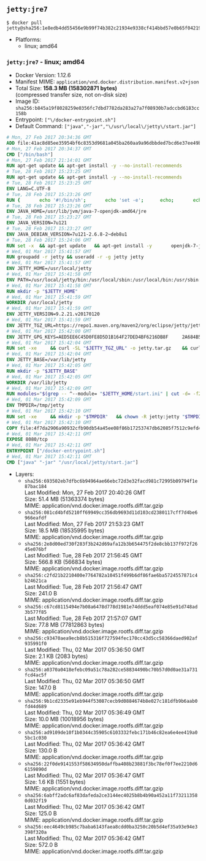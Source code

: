 ## `jetty:jre7`

```console
$ docker pull jetty@sha256:1e8edb4dd55456e9b99f74b382c21934e9338cf414bbd57e0b65f04219a10cee
```

-	Platforms:
	-	linux; amd64

### `jetty:jre7` - linux; amd64

-	Docker Version: 1.12.6
-	Manifest MIME: `application/vnd.docker.distribution.manifest.v2+json`
-	Total Size: **158.3 MB (158302871 bytes)**  
	(compressed transfer size, not on-disk size)
-	Image ID: `sha256:b845a19f8028259e0356fc7dbd7782da283a27a7f08930b7adccbd6183cc158b`
-	Entrypoint: `["\/docker-entrypoint.sh"]`
-	Default Command: `["java","-jar","\/usr\/local\/jetty\/start.jar"]`

```dockerfile
# Mon, 27 Feb 2017 20:34:36 GMT
ADD file:41ac8d85ee35954bf6c8353d9681a045ba260aa9a96dbbded7bcd6e37ee49bea in / 
# Mon, 27 Feb 2017 20:34:37 GMT
CMD ["/bin/bash"]
# Mon, 27 Feb 2017 21:14:01 GMT
RUN apt-get update && apt-get install -y --no-install-recommends 		ca-certificates 		curl 		wget 	&& rm -rf /var/lib/apt/lists/*
# Tue, 28 Feb 2017 15:23:25 GMT
RUN apt-get update && apt-get install -y --no-install-recommends 		bzip2 		unzip 		xz-utils 	&& rm -rf /var/lib/apt/lists/*
# Tue, 28 Feb 2017 15:23:25 GMT
ENV LANG=C.UTF-8
# Tue, 28 Feb 2017 15:23:26 GMT
RUN { 		echo '#!/bin/sh'; 		echo 'set -e'; 		echo; 		echo 'dirname "$(dirname "$(readlink -f "$(which javac || which java)")")"'; 	} > /usr/local/bin/docker-java-home 	&& chmod +x /usr/local/bin/docker-java-home
# Tue, 28 Feb 2017 15:23:26 GMT
ENV JAVA_HOME=/usr/lib/jvm/java-7-openjdk-amd64/jre
# Tue, 28 Feb 2017 15:23:27 GMT
ENV JAVA_VERSION=7u121
# Tue, 28 Feb 2017 15:23:27 GMT
ENV JAVA_DEBIAN_VERSION=7u121-2.6.8-2~deb8u1
# Tue, 28 Feb 2017 15:24:06 GMT
RUN set -x 	&& apt-get update 	&& apt-get install -y 		openjdk-7-jre-headless="$JAVA_DEBIAN_VERSION" 	&& rm -rf /var/lib/apt/lists/* 	&& [ "$JAVA_HOME" = "$(docker-java-home)" ]
# Wed, 01 Mar 2017 15:41:57 GMT
RUN groupadd -r jetty && useradd -r -g jetty jetty
# Wed, 01 Mar 2017 15:41:57 GMT
ENV JETTY_HOME=/usr/local/jetty
# Wed, 01 Mar 2017 15:41:58 GMT
ENV PATH=/usr/local/jetty/bin:/usr/local/sbin:/usr/local/bin:/usr/sbin:/usr/bin:/sbin:/bin
# Wed, 01 Mar 2017 15:41:58 GMT
RUN mkdir -p "$JETTY_HOME"
# Wed, 01 Mar 2017 15:41:59 GMT
WORKDIR /usr/local/jetty
# Wed, 01 Mar 2017 15:41:59 GMT
ENV JETTY_VERSION=9.2.21.v20170120
# Wed, 01 Mar 2017 15:41:59 GMT
ENV JETTY_TGZ_URL=https://repo1.maven.org/maven2/org/eclipse/jetty/jetty-distribution/9.2.21.v20170120/jetty-distribution-9.2.21.v20170120.tar.gz
# Wed, 01 Mar 2017 15:42:00 GMT
ENV JETTY_GPG_KEYS=AED5EE6C45D0FE8D5D1B164F27DED4BF6216DB8F 	2A684B57436A81FA8706B53C61C3351A438A3B7D 	5989BAF76217B843D66BE55B2D0E1FB8FE4B68B4 	B59B67FD7904984367F931800818D9D68FB67BAC 	BFBB21C246D7776836287A48A04E0C74ABB35FEA 	8B096546B1A8F02656B15D3B1677D141BCF3584D
# Wed, 01 Mar 2017 15:42:04 GMT
RUN set -xe 	&& curl -SL "$JETTY_TGZ_URL" -o jetty.tar.gz 	&& curl -SL "$JETTY_TGZ_URL.asc" -o jetty.tar.gz.asc 	&& export GNUPGHOME="$(mktemp -d)" 	&& for key in $JETTY_GPG_KEYS; do 		gpg --keyserver ha.pool.sks-keyservers.net --recv-keys "$key"; done 	&& gpg --batch --verify jetty.tar.gz.asc jetty.tar.gz 	&& rm -r "$GNUPGHOME" 	&& tar -xvf jetty.tar.gz --strip-components=1 	&& sed -i '/jetty-logging/d' etc/jetty.conf 	&& rm -fr demo-base javadoc 	&& rm jetty.tar.gz* 	&& rm -rf /tmp/hsperfdata_root
# Wed, 01 Mar 2017 15:42:04 GMT
ENV JETTY_BASE=/var/lib/jetty
# Wed, 01 Mar 2017 15:42:05 GMT
RUN mkdir -p "$JETTY_BASE"
# Wed, 01 Mar 2017 15:42:05 GMT
WORKDIR /var/lib/jetty
# Wed, 01 Mar 2017 15:42:09 GMT
RUN modules="$(grep -- ^--module= "$JETTY_HOME/start.ini" | cut -d= -f2 | paste -d, -s)" 	&& set -xe 	&& java -jar "$JETTY_HOME/start.jar" --add-to-startd="$modules,setuid" 	&& chown -R jetty:jetty "$JETTY_BASE" 	&& rm -rf /tmp/hsperfdata_root
# Wed, 01 Mar 2017 15:42:09 GMT
ENV TMPDIR=/tmp/jetty
# Wed, 01 Mar 2017 15:42:10 GMT
RUN set -xe 	&& mkdir -p "$TMPDIR" 	&& chown -R jetty:jetty "$TMPDIR"
# Wed, 01 Mar 2017 15:42:10 GMT
COPY file:4f7da2906a90932cfb90db54a45ee08f86b17253747db62085f7512c9efd46ad in / 
# Wed, 01 Mar 2017 15:42:11 GMT
EXPOSE 8080/tcp
# Wed, 01 Mar 2017 15:42:11 GMT
ENTRYPOINT ["/docker-entrypoint.sh"]
# Wed, 01 Mar 2017 15:42:11 GMT
CMD ["java" "-jar" "/usr/local/jetty/start.jar"]
```

-	Layers:
	-	`sha256:693502eb7dfbc6b94964ae66ebc72d3e32facd981c72995b09794f1e87bac184`  
		Last Modified: Mon, 27 Feb 2017 20:40:26 GMT  
		Size: 51.4 MB (51363374 bytes)  
		MIME: application/vnd.docker.image.rootfs.diff.tar.gzip
	-	`sha256:081cd4bfd5210ff69949cc356db9693d11d103cd2380117cff7d4be6966eafdf`  
		Last Modified: Mon, 27 Feb 2017 21:53:23 GMT  
		Size: 18.5 MB (18535995 bytes)  
		MIME: application/vnd.docker.image.rootfs.diff.tar.gzip
	-	`sha256:2e8d00ed730f283f3b242d69afa12b3b654475f2de8cbb137f972f2645e076bf`  
		Last Modified: Tue, 28 Feb 2017 21:56:45 GMT  
		Size: 566.8 KB (566834 bytes)  
		MIME: application/vnd.docker.image.rootfs.diff.tar.gzip
	-	`sha256:c2fd21b2210400e7764782a10451f499b6df86fae6ba5724557871c4b24621ca`  
		Last Modified: Tue, 28 Feb 2017 21:56:47 GMT  
		Size: 241.0 B  
		MIME: application/vnd.docker.image.rootfs.diff.tar.gzip
	-	`sha256:c67cd8115494e7b08a6478d778d1981e74ddd5eaf074e85e91d748ad3b577f85`  
		Last Modified: Tue, 28 Feb 2017 21:57:07 GMT  
		Size: 77.8 MB (77812863 bytes)  
		MIME: application/vnd.docker.image.rootfs.diff.tar.gzip
	-	`sha256:c93470aea9ecb8b515316f727594fec170cc43d5cc58366daed902af935991f0`  
		Last Modified: Thu, 02 Mar 2017 05:36:50 GMT  
		Size: 2.1 KB (2083 bytes)  
		MIME: application/vnd.docker.image.rootfs.diff.tar.gzip
	-	`sha256:a0370a0418efebc09a51c78a282ce58834490bc70b57d0d0ae31a731fcd4ac5f`  
		Last Modified: Thu, 02 Mar 2017 05:36:50 GMT  
		Size: 147.0 B  
		MIME: application/vnd.docker.image.rootfs.diff.tar.gzip
	-	`sha256:9b1cd2335e91eb944f53087cecb9d0884674b8e027c181dfb9b6aab0fd44d689`  
		Last Modified: Thu, 02 Mar 2017 05:36:49 GMT  
		Size: 10.0 MB (10018956 bytes)  
		MIME: application/vnd.docker.image.rootfs.diff.tar.gzip
	-	`sha256:ad9109de10f1b0344c35905c6103332febc171b46c82ea6e4ee419a05bc1c030`  
		Last Modified: Thu, 02 Mar 2017 05:36:42 GMT  
		Size: 130.0 B  
		MIME: application/vnd.docker.image.rootfs.diff.tar.gzip
	-	`sha256:22f0de9141553f58634950daffba408b23881f3bc78ef0f7ee2210d66159890d`  
		Last Modified: Thu, 02 Mar 2017 05:36:47 GMT  
		Size: 1.6 KB (1551 bytes)  
		MIME: application/vnd.docker.image.rootfs.diff.tar.gzip
	-	`sha256:6abff2adc6af83dafeda2ce3144ec4025b8b4b90a452a11f732113580d032f19`  
		Last Modified: Thu, 02 Mar 2017 05:36:42 GMT  
		Size: 125.0 B  
		MIME: application/vnd.docker.image.rootfs.diff.tar.gzip
	-	`sha256:eec4649cb985c7baba6143faea8cdd0ba3250c20b5d4ef35a93e94e3398f320a`  
		Last Modified: Thu, 02 Mar 2017 05:36:42 GMT  
		Size: 572.0 B  
		MIME: application/vnd.docker.image.rootfs.diff.tar.gzip
